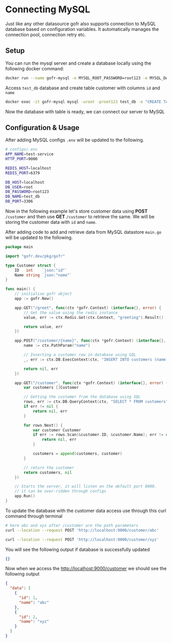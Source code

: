 # Connecting MySQL

Just like any other datasource gofr also supports connection to MySQL database based on configuration variables. It automatically manages the connection pool, connection retry etc.

## Setup

You can run the mysql server and create a database locally using the following docker command:

```bash
docker run --name gofr-mysql -e MYSQL_ROOT_PASSWORD=root123 -e MYSQL_DATABASE=test_db -p 3306:3306 -d mysql:8.0.30
```

Access `test_db` database and create table customer with columns `id` and `name`

```bash
docker exec -it gofr-mysql mysql -uroot -proot123 test_db -e "CREATE TABLE customers (id INT AUTO_INCREMENT PRIMARY KEY, name VARCHAR(255) NOT NULL);"
```

Now the database with table is ready, we can connect our server to MySQL

## Configuration & Usage

After adding MySQL configs `.env` will be updated to the following.

```bash
# configs/.env
APP_NAME=test-service
HTTP_PORT=9000

REDIS_HOST=localhost
REDIS_PORT=6379

DB_HOST=localhost
DB_USER=root
DB_PASSWORD=root123
DB_NAME=test_db
DB_PORT=3306
```

Now in the following example let's store customer data using **POST** `/customer` and then use **GET** `/customer` to retrieve the same.
We will be storing the customer data with `id` and `name`.

After adding code to add and retrieve data from MySQL datastore `main.go` will be updated to the following.

```go
package main

import "gofr.dev/pkg/gofr"

type Customer struct {
	ID   int    `json:"id"`
	Name string `json:"name"`
}

func main() {
	// initialise gofr object
	app := gofr.New()

	app.GET("/greet", func(ctx *gofr.Context) (interface{}, error) {
		// Get the value using the redis instance
		value, err := ctx.Redis.Get(ctx.Context, "greeting").Result()

		return value, err
	})

	app.POST("/customer/{name}", func(ctx *gofr.Context) (interface{}, error) {
		name := ctx.PathParam("name")

		// Inserting a customer row in database using SQL
		_, err := ctx.DB.ExecContext(ctx, "INSERT INTO customers (name) VALUES (?)", name)

		return nil, err
	})

	app.GET("/customer", func(ctx *gofr.Context) (interface{}, error) {
		var customers []Customer

		// Getting the customer from the database using SQL
		rows, err := ctx.DB.QueryContext(ctx, "SELECT * FROM customers")
		if err != nil {
			return nil, err
		}

		for rows.Next() {
			var customer Customer
			if err := rows.Scan(&customer.ID, &customer.Name); err != nil {
				return nil, err
			}

			customers = append(customers, customer)
		}

		// return the customer
		return customers, nil
	})

	// Starts the server, it will listen on the default port 8000.
	// it can be over-ridden through configs
	app.Run()
}
```

To update the database with the customer data access use through this curl command through terminal

```bash
# here abc and xyz after /customer are the path parameters
curl --location --request POST 'http://localhost:9000/customer/abc'

curl --location --request POST 'http://localhost:9000/customer/xyz'
```

You will see the following output if database is successfully updated

```json
{}
```

Now when we access the [http://localhost:9000/customer](http://localhost:9000/customer) we should see the following output

```json
{
  "data": [
    {
      "id": 1,
      "name": "abc"
    },
    {
      "id": 2,
      "name": "xyz"
    }
  ]
}
```
